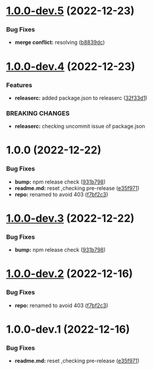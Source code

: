 # [1.0.0-dev.5](https://github.com/sumit-panigrahi/ui-stencil/compare/1.0.0-dev.4...1.0.0-dev.5) (2022-12-23)


### Bug Fixes

* **merge conflict:** resolving ([b8839dc](https://github.com/sumit-panigrahi/ui-stencil/commit/b8839dcdd067f8859a47a7c55ce9e06e52fedfed))

# [1.0.0-dev.4](https://github.com/sumit-panigrahi/ui-stencil/compare/1.0.0-dev.3...1.0.0-dev.4) (2022-12-23)


### Features

* **releaserc:** added package.json to releaserc ([32f33d1](https://github.com/sumit-panigrahi/ui-stencil/commit/32f33d179acd6f56ea64021bff546633faf16386))


### BREAKING CHANGES

* **releaserc:** checking uncommit issue of package.json
# 1.0.0 (2022-12-22)


### Bug Fixes

* **bump:** npm release check ([931b798](https://github.com/sumit-panigrahi/ui-stencil/commit/931b79893ae938130c5bec92264c80bb4fe7b6bf))
* **readme.md:** reset ,checking pre-release ([e35f971](https://github.com/sumit-panigrahi/ui-stencil/commit/e35f971315154c5dabcd7399ac438c9df9a2cbfe))
* **repo:** renamed to avoid 403 ([f7bf2c3](https://github.com/sumit-panigrahi/ui-stencil/commit/f7bf2c3c270b5deae67811f2988a1febe9267b9a))

# [1.0.0-dev.3](https://github.com/sumit-panigrahi/ui-stencil/compare/1.0.0-dev.2...1.0.0-dev.3) (2022-12-22)


### Bug Fixes

* **bump:** npm release check ([931b798](https://github.com/sumit-panigrahi/ui-stencil/commit/931b79893ae938130c5bec92264c80bb4fe7b6bf))

# [1.0.0-dev.2](https://github.com/sumit-panigrahi/ui-stencil/compare/1.0.0-dev.1...1.0.0-dev.2) (2022-12-16)


### Bug Fixes

* **repo:** renamed to avoid 403 ([f7bf2c3](https://github.com/sumit-panigrahi/ui-stencil/commit/f7bf2c3c270b5deae67811f2988a1febe9267b9a))

# 1.0.0-dev.1 (2022-12-16)


### Bug Fixes

* **readme.md:** reset ,checking pre-release ([e35f971](https://github.com/sumit-panigrahi/ui-stencil/commit/e35f971315154c5dabcd7399ac438c9df9a2cbfe))
